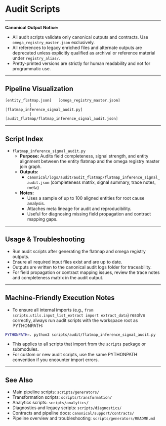 # Audit Scripts

---

**Canonical Output Notice:**

- All audit scripts validate only canonical outputs and contracts. Use `omega_registry_master.json` exclusively.
- All references to legacy enriched files and alternate outputs are deprecated unless explicitly qualified as archival or reference material under `registry_alias/`.
- Pretty-printed versions are strictly for human readability and not for programmatic use.

---

## Pipeline Visualization

```txt
[entity_flatmap.json]   [omega_registry_master.json]
           |
[flatmap_inference_signal_audit.py]
           |
[audit_flatmap/flatmap_inference_signal_audit.json]
```

---

## Script Index

- `flatmap_inference_signal_audit.py`
  - **Purpose:** Audits field completeness, signal strength, and entity alignment between the entity flatmap and the omega registry master join graph.
  - **Outputs:**
    - `canonical/logs/audit/audit_flatmap/flatmap_inference_signal_audit.json` (completeness matrix, signal summary, trace notes, meta)
  - **Notes:**
    - Uses a sample of up to 100 aligned entities for root cause analysis.
    - Attaches meta lineage for audit and reproducibility.
    - Useful for diagnosing missing field propagation and contract mapping gaps.

---

## Usage & Troubleshooting

- Run audit scripts after generating the flatmap and omega registry outputs.
- Ensure all required input files exist and are up to date.
- Outputs are written to the canonical audit logs folder for traceability.
- For field propagation or contract mapping issues, review the trace notes and completeness matrix in the audit output.

---

## Machine-Friendly Execution Notes

- To ensure all internal imports (e.g., `from scripts.utils.input_list_extract import extract_data`) resolve correctly, always run audit scripts with the workspace root as PYTHONPATH:

```sh
PYTHONPATH=. python3 scripts/audit/flatmap_inference_signal_audit.py
```

- This applies to all scripts that import from the `scripts` package or submodules.
- For custom or new audit scripts, use the same PYTHONPATH convention if you encounter import errors.

---

## See Also

- Main pipeline scripts: `scripts/generators/`
- Transformation scripts: `scripts/transformation/`
- Analytics scripts: `scripts/analytics/`
- Diagnostics and legacy scripts: `scripts/diagnostics/`
- Contracts and pipeline docs: `canonical/support/contracts/`
- Pipeline overview and troubleshooting: `scripts/generators/README.md`
